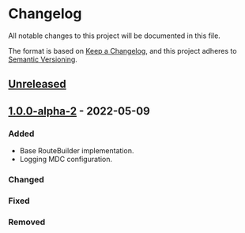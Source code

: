 # Changelog

All notable changes to this project will be documented in this file.

The format is based on [Keep a Changelog](https://keepachangelog.com/en/1.0.0/),
and this project adheres to [Semantic Versioning](https://semver.org/spec/v2.0.0.html).

## [Unreleased]

## [1.0.0-alpha-2] - 2022-05-09

### Added

-   Base RouteBuilder implementation.
-   Logging MDC configuration.

### Changed

### Fixed

### Removed

[Unreleased]: https://github.com/dev-senior-com-br/senior-camel-core/compare/1.0.0-alpha-2...HEAD

[1.0.0-alpha-2]: https://github.com/dev-senior-com-br/senior-camel-core/compare/efee01f8be8e259c7ba3f9a6095d3c93263a70ff...1.0.0-alpha-2
